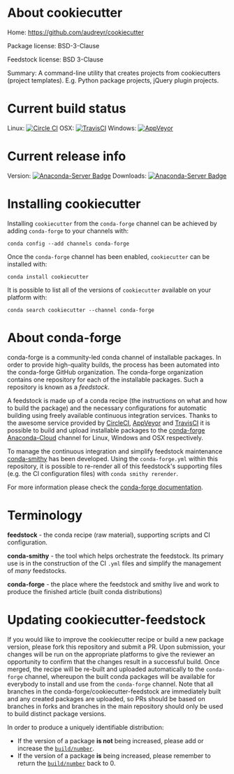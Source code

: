 About cookiecutter
==================

Home: https://github.com/audreyr/cookiecutter

Package license: BSD-3-Clause

Feedstock license: BSD 3-Clause

Summary: A command-line utility that creates projects from cookiecutters (project templates). E.g. Python package projects, jQuery plugin projects.




Current build status
====================

Linux: [![Circle CI](https://circleci.com/gh/conda-forge/cookiecutter-feedstock.svg?style=shield)](https://circleci.com/gh/conda-forge/cookiecutter-feedstock)
OSX: [![TravisCI](https://travis-ci.org/conda-forge/cookiecutter-feedstock.svg?branch=master)](https://travis-ci.org/conda-forge/cookiecutter-feedstock)
Windows: [![AppVeyor](https://ci.appveyor.com/api/projects/status/github/conda-forge/cookiecutter-feedstock?svg=True)](https://ci.appveyor.com/project/conda-forge/cookiecutter-feedstock/branch/master)

Current release info
====================
Version: [![Anaconda-Server Badge](https://anaconda.org/conda-forge/cookiecutter/badges/version.svg)](https://anaconda.org/conda-forge/cookiecutter)
Downloads: [![Anaconda-Server Badge](https://anaconda.org/conda-forge/cookiecutter/badges/downloads.svg)](https://anaconda.org/conda-forge/cookiecutter)

Installing cookiecutter
=======================

Installing `cookiecutter` from the `conda-forge` channel can be achieved by adding `conda-forge` to your channels with:

```
conda config --add channels conda-forge
```

Once the `conda-forge` channel has been enabled, `cookiecutter` can be installed with:

```
conda install cookiecutter
```

It is possible to list all of the versions of `cookiecutter` available on your platform with:

```
conda search cookiecutter --channel conda-forge
```


About conda-forge
=================

conda-forge is a community-led conda channel of installable packages.
In order to provide high-quality builds, the process has been automated into the
conda-forge GitHub organization. The conda-forge organization contains one repository
for each of the installable packages. Such a repository is known as a *feedstock*.

A feedstock is made up of a conda recipe (the instructions on what and how to build
the package) and the necessary configurations for automatic building using freely
available continuous integration services. Thanks to the awesome service provided by
[CircleCI](https://circleci.com/), [AppVeyor](http://www.appveyor.com/)
and [TravisCI](https://travis-ci.org/) it is possible to build and upload installable
packages to the [conda-forge](https://anaconda.org/conda-forge)
[Anaconda-Cloud](http://docs.anaconda.org/) channel for Linux, Windows and OSX respectively.

To manage the continuous integration and simplify feedstock maintenance
[conda-smithy](http://github.com/conda-forge/conda-smithy) has been developed.
Using the ``conda-forge.yml`` within this repository, it is possible to re-render all of
this feedstock's supporting files (e.g. the CI configuration files) with ``conda smithy rerender``.

For more information please check the [conda-forge documentation](https://conda-forge.org/docs/).

Terminology
===========

**feedstock** - the conda recipe (raw material), supporting scripts and CI configuration.

**conda-smithy** - the tool which helps orchestrate the feedstock.
                   Its primary use is in the construction of the CI ``.yml`` files
                   and simplify the management of *many* feedstocks.

**conda-forge** - the place where the feedstock and smithy live and work to
                  produce the finished article (built conda distributions)


Updating cookiecutter-feedstock
===============================

If you would like to improve the cookiecutter recipe or build a new
package version, please fork this repository and submit a PR. Upon submission,
your changes will be run on the appropriate platforms to give the reviewer an
opportunity to confirm that the changes result in a successful build. Once
merged, the recipe will be re-built and uploaded automatically to the
`conda-forge` channel, whereupon the built conda packages will be available for
everybody to install and use from the `conda-forge` channel.
Note that all branches in the conda-forge/cookiecutter-feedstock are
immediately built and any created packages are uploaded, so PRs should be based
on branches in forks and branches in the main repository should only be used to
build distinct package versions.

In order to produce a uniquely identifiable distribution:
 * If the version of a package **is not** being increased, please add or increase
   the [``build/number``](http://conda.pydata.org/docs/building/meta-yaml.html#build-number-and-string).
 * If the version of a package **is** being increased, please remember to return
   the [``build/number``](http://conda.pydata.org/docs/building/meta-yaml.html#build-number-and-string)
   back to 0.